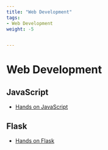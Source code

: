 ```yaml
---
title: "Web Development"
tags:
- Web Development
weight: -5


---
```


# Web Development

## JavaScript

* [Hands on JavaScript](notes/hands-on-javascript.md)

  

## Flask

* [Hands on Flask](notes/hands-on-flask.md)

